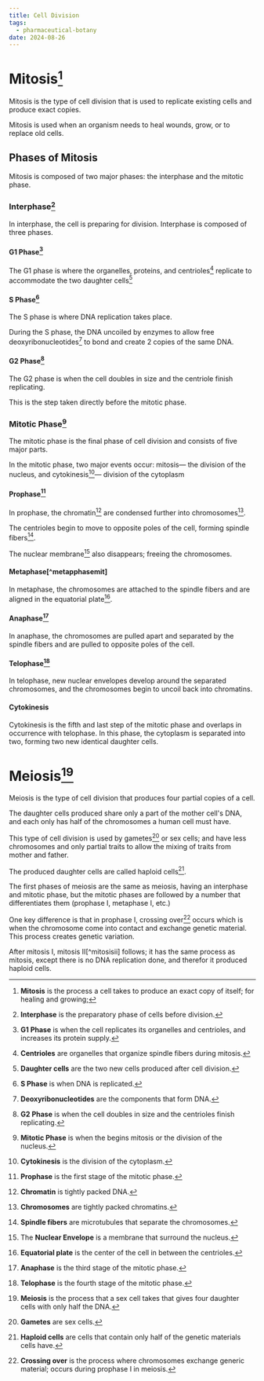 ```yaml
---
title: Cell Division
tags:
  - pharmaceutical-botany
date: 2024-08-26
---
```

# Mitosis[^mitosis]
Mitosis is the type of cell division that is used to replicate existing cells and produce exact copies.

Mitosis is used when an organism needs to heal wounds, grow, or to replace old cells.

[^mitosis]: **Mitosis** is the process a cell takes to produce an exact copy of itself; for healing and growing;
## Phases of Mitosis
Mitosis is composed of two major phases: the interphase and the mitotic phase.
### Interphase[^interphasemit]
In interphase, the cell is preparing for division. Interphase is composed of three phases.

[^interphasemit]: **Interphase** is the preparatory phase of cells before division.
#### G1 Phase[^g1phasemit]
The G1 phase is where the organelles, proteins, and centrioles[^centrioles] replicate to accommodate the two daughter cells[^daughtercells]

[^centrioles]: **Centrioles** are organelles that organize spindle fibers during mitosis.
[^g1phasemit]: **G1 Phase** is when the cell replicates its organelles and centrioles, and increases its protein supply.
[^daughtercells]: **Daughter cells** are the two new cells produced after cell division.
#### S Phase[^sphasemit]
The S phase is where DNA replication takes place.

During the S phase, the DNA uncoiled by enzymes to allow free deoxyribonucleotides[^deoxyribonucleotides] to bond and create 2 copies of the same DNA.

[^deoxyribonucleotides]: **Deoxyribonucleotides** are the components that form DNA.
[^sphasemit]: **S Phase** is when DNA is replicated.
#### G2 Phase[^g2phasemit]
The G2 phase is when the cell doubles in size and the centriole finish replicating.

This is the step taken directly before the mitotic phase.

[^g2phasemit]: **G2 Phase** is when the cell doubles in size and the centrioles finish replicating.

### Mitotic Phase[^mitoticphase]
The mitotic phase is the final phase of cell division and consists of five major parts.

In the mitotic phase, two major events occur: mitosis— the division of the nucleus, and cytokinesis[^cytokinesis]— division of the cytoplasm

[^mitoticphase]: **Mitotic Phase** is when the begins mitosis or the division of the nucleus.
[^cytokinesis]: **Cytokinesis** is the division of the cytoplasm.

#### Prophase[^prophasemit]
In prophase, the chromatin[^chromatin] are condensed further into chromosomes[^chromosomes]. 

The centrioles begin to move to opposite poles of the cell, forming spindle fibers[^spindlefibers].

The nuclear membrane[^nuclearenvelope] also disappears; freeing the chromosomes.

[^spindlefibers]: **Spindle fibers** are microtubules that separate the chromosomes.
[^nuclearenvelope]: The **Nuclear Envelope** is a membrane that surround the nucleus.
[^prophasemit]: **Prophase** is the first stage of the mitotic phase.
[^chromatin]: **Chromatin** is tightly packed DNA.
[^chromosomes]: **Chromosomes** are tightly packed chromatins.
#### Metaphase[^metapphasemit]
In metaphase, the chromosomes are attached to the spindle fibers and are aligned in the equatorial plate[^equatorialplate].

[^equatorialplate]: **Equatorial plate** is the center of the cell in between the centrioles.
[^metaphasemit]: **Metaphase** is the second stage of the mitotic phase.
#### Anaphase[^anaphasemit]
In anaphase, the chromosomes are pulled apart and separated by the spindle fibers and are pulled to opposite poles of the cell.

[^anaphasemit]: **Anaphase** is the third stage of the mitotic phase.
#### Telophase[^telophasemit]
In telophase, new nuclear envelopes develop around the separated chromosomes, and the chromosomes begin to uncoil back into chromatins.

[^telophasemit]: **Telophase** is the fourth stage of the mitotic phase.
#### Cytokinesis
Cytokinesis is the fifth and last step of the mitotic phase and overlaps in occurrence with telophase. In this phase, the cytoplasm is separated into two, forming two new identical daughter cells.
# Meiosis[^meiosis]
Meiosis is the type of cell division that produces four partial copies of a cell.

The daughter cells produced share only a part of the mother cell's DNA, and each only has half of the chromosomes a human cell must have.

This type of cell division is used by gametes[^gametes] or sex cells; and have less chromosomes and only partial traits to allow the mixing of traits from mother and father.

The produced daughter cells are called haploid cells[^haploid].

[^haploid]: **Haploid cells** are cells that contain only half of the genetic materials cells have.
[^meiosis]: **Meiosis** is the process that a sex cell takes that gives four daughter cells with only half the DNA.
[^gametes]: **Gametes** are sex cells.

The first phases of meiosis are the same as meiosis, having an interphase and mitotic phase, but the mitotic phases are followed by a number that differentiates them (prophase I, metaphase I, etc.)

One key difference is that in prophase I, crossing over[^crossingover] occurs which is when the chromosome come into contact and exchange genetic material. This process creates genetic variation.

[^crossingover]: **Crossing over** is the process where chromosomes exchange generic material; occurs during prophase I in meiosis.

After mitosis I, mitosis II[^mitosisii] follows; it has the same process as mitosis, except there is no DNA replication done, and therefor it produced haploid cells.

[^mitotisii]: **Mitosis II** is the second phase of meiosis where the two daughter cells are divided into four haploid daughter cells.
